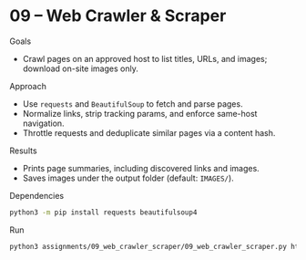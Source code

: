 # 09 – Web Crawler & Scraper

Goals
- Crawl pages on an approved host to list titles, URLs, and images; download on-site images only.

Approach
- Use `requests` and `BeautifulSoup` to fetch and parse pages.
- Normalize links, strip tracking params, and enforce same-host navigation.
- Throttle requests and deduplicate similar pages via a content hash.

Results
- Prints page summaries, including discovered links and images.
- Saves images under the output folder (default: `IMAGES/`).

Dependencies
```bash
python3 -m pip install requests beautifulsoup4
```

Run
```bash
python3 assignments/09_web_crawler_scraper/09_web_crawler_scraper.py https://example.edu/ --depth 1 --output IMAGES
```
